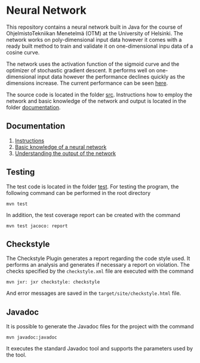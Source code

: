 # Neural Network

This repository contains a neural network built in Java for the course of OhjelmistoTekniikan Menetelmä 
(OTM) at the University of Helsinki. The network works on poly-dimensional input data however it comes with a 
ready built method to train and validate it on one-dimensional inpu data of a cosine curve.

The network uses the activation function of the sigmoid curve and the optimizer of stochastic gradient descent.
It performs well on one-dimensional input data however the performance declines quickly as the dimensions increase.
The current performance can be seen [here](https://github.com/alintulu/NeuralNetwork/blob/master/src/README.md).

The source code 
is located in the folder [src](https://github.com/alintulu/NeuralNetwork/tree/master/src). Instructions how
to employ the network and basic knowledge of the network and output is located in the folder 
[documentation](https://github.com/alintulu/NeuralNetwork/tree/master/documentation).

## Documentation

  1. [Instructions](https://github.com/alintulu/NeuralNetwork/blob/master/documentation/Instructions.md)
  2. [Basic knowledge of a neural network](https://github.com/alintulu/NeuralNetwork/blob/master/documentation/UnderstandingTheNetwork.md)
  2. [Understanding the output of the network](https://github.com/alintulu/NeuralNetwork/blob/master/documentation/UnderstandingTheOutput.md)
  
## Testing

The test code is located in the folder [test](https://github.com/alintulu/NeuralNetwork/tree/master/test/neuralnetwork).
For testing the program, the following command can be performed in the root directory

```
mvn test
```

In addition, the test coverage report can be created with the command

```
mvn test jacoco: report
```

## Checkstyle

The Checkstyle Plugin generates a report regarding the code style used. It performs an analysis and 
generates if necessary a report on violation. The checks specified by the `checkstyle.xml` file are executed with the command

```
mvn jxr: jxr checkstyle: checkstyle 
```

And error messages are saved in the `target/site/checkstyle.html` file.

## Javadoc

It is possible to generate the Javadoc files for the project with the command

```
mvn javadoc:javadoc
```

It executes the standard Javadoc tool and supports the parameters used by the tool.
